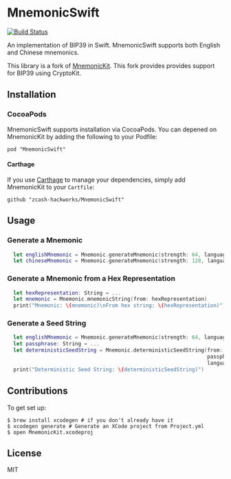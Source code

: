 # MnemonicSwift

[![Build Status](https://travis-ci.org/zcash-hackworks/MnemonicSwift.svg?branch=master)](https://travis-ci.org/zcash-hackworks/MnemonicSwift)

An implementation of BIP39 in Swift. MnemonicSwift supports both English and Chinese mnemonics.

This library is a fork of [MnemonicKit](https://github.com/keefertaylor/MnemonicKit). This fork provides provides support for BIP39 using CryptoKit.

## Installation

### CocoaPods
MnemonicSwift supports installation via CocoaPods. You can depened on MnemonicKit by adding the following to your Podfile:

```
pod "MnemonicSwift"
```

#### Carthage

If you use [Carthage](https://github.com/Carthage/Carthage) to manage your dependencies, simply add
MnemonicKit to your `Cartfile`:

```
github "zcash-hackworks/MnemonicSwift"
```

## Usage

### Generate a Mnemonic

```swift
  let englishMnemonic = Mnemonic.generateMnemonic(strength: 64, language: .english)
  let chineseMnemonic = Mnemonic.generateMnemonic(strength: 128, language: .chinese)
```


### Generate a Mnemonic from a Hex Representation

```swift
  let hexRepresentation: String = ...
  let mnemonic = Mnemonic.mnemonicString(from: hexRepresentation)
  print("Mnemonic: \(mnemonic)\nFrom hex string: \(hexRepresentation)")
```

### Generate a Seed String

```swift
  let englishMnemonic = Mnemonic.generateMnemonic(strength: 64, language: .english)
  let passphrase: String = ...
  let deterministicSeedString = Mnemonic.deterministicSeedString(from: mnemonicString,
                                                                 passphrase: passphrase,
                                                                 language: .english)
  print("Deterministic Seed String: \(deterministicSeedString)")
```

## Contributions


To get set up:
```shell
$ brew install xcodegen # if you don't already have it
$ xcodegen generate # Generate an XCode project from Project.yml
$ open MnemonicKit.xcodeproj
```

## License

MIT
